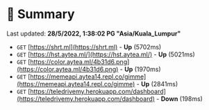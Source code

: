 # 📖 Summary
Last updated: **28/5/2022, 1:38:02 PG "Asia/Kuala_Lumpur"**

- `GET` [https://shrt.ml](https://shrt.ml) - **Up** (5702ms)
- `GET` [https://hst.aytea.ml/](https://hst.aytea.ml/) - **Up** (5021ms)
- `GET` [https://color.aytea.ml/4b31d6.png](https://color.aytea.ml/4b31d6.png) - **Up** (1970ms)
- `GET` [https://memeapi.aytea14.repl.co/gimme](https://memeapi.aytea14.repl.co/gimme) - **Up** (2841ms)
- `GET` [https://teledrivemy.herokuapp.com/dashboard](https://teledrivemy.herokuapp.com/dashboard) - **Down** (198ms)
